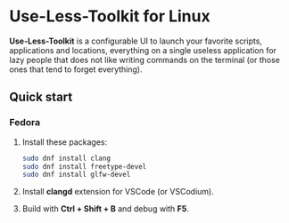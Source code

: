 # Use-Less-Toolkit for Linux

**Use-Less-Toolkit** is a configurable UI to launch your favorite scripts, applications and locations, everything on a single useless application for lazy people that does not like writing commands on the terminal (or those ones that tend to forget everything).

## Quick start

### Fedora

1. Install these packages:

   ```bash
   sudo dnf install clang
   sudo dnf install freetype-devel
   sudo dnf install glfw-devel
   ```

2. Install **clangd** extension for VSCode (or VSCodium).

3. Build with **Ctrl + Shift + B** and debug with **F5**.
